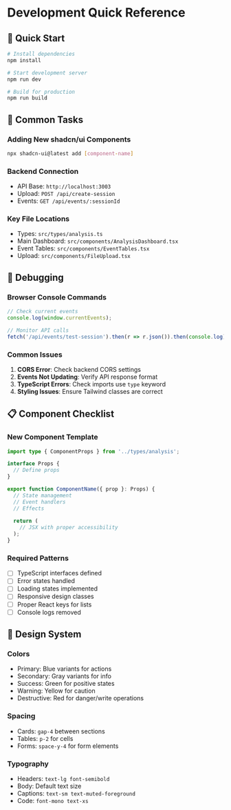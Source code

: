 # Development Quick Reference

## 🚀 Quick Start
```bash
# Install dependencies
npm install

# Start development server
npm run dev

# Build for production
npm run build
```

## 🔧 Common Tasks

### Adding New shadcn/ui Components
```bash
npx shadcn-ui@latest add [component-name]
```

### Backend Connection
- API Base: `http://localhost:3003`
- Upload: `POST /api/create-session`
- Events: `GET /api/events/:sessionId`

### Key File Locations
- Types: `src/types/analysis.ts`
- Main Dashboard: `src/components/AnalysisDashboard.tsx`
- Event Tables: `src/components/EventTables.tsx`
- Upload: `src/components/FileUpload.tsx`

## 🐛 Debugging

### Browser Console Commands
```javascript
// Check current events
console.log(window.currentEvents);

// Monitor API calls
fetch('/api/events/test-session').then(r => r.json()).then(console.log);
```

### Common Issues
1. **CORS Error**: Check backend CORS settings
2. **Events Not Updating**: Verify API response format
3. **TypeScript Errors**: Check imports use `type` keyword
4. **Styling Issues**: Ensure Tailwind classes are correct

## 📋 Component Checklist

### New Component Template
```typescript
import type { ComponentProps } from '../types/analysis';

interface Props {
  // Define props
}

export function ComponentName({ prop }: Props) {
  // State management
  // Event handlers  
  // Effects
  
  return (
    // JSX with proper accessibility
  );
}
```

### Required Patterns
- [ ] TypeScript interfaces defined
- [ ] Error states handled
- [ ] Loading states implemented
- [ ] Responsive design classes
- [ ] Proper React keys for lists
- [ ] Console logs removed

## 🎨 Design System

### Colors
- Primary: Blue variants for actions
- Secondary: Gray variants for info
- Success: Green for positive states
- Warning: Yellow for caution
- Destructive: Red for danger/write operations

### Spacing
- Cards: `gap-4` between sections
- Tables: `p-2` for cells
- Forms: `space-y-4` for form elements

### Typography
- Headers: `text-lg font-semibold`
- Body: Default text size
- Captions: `text-sm text-muted-foreground`
- Code: `font-mono text-xs`
